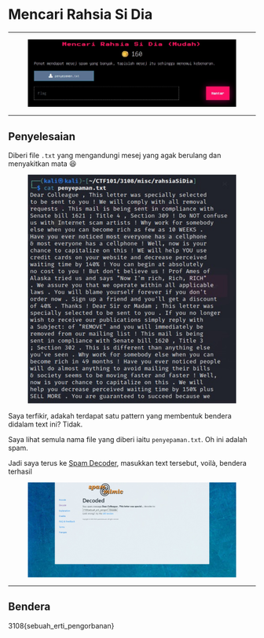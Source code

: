 # Mencari Rahsia Si Dia

***

<figure><img src="../../../../.gitbook/assets/image (38).png" alt=""><figcaption></figcaption></figure>

***

## Penyelesaian

Diberi file `.txt` yang mengandungi mesej yang agak berulang dan menyakitkan mata 😆

<figure><img src="../../../../.gitbook/assets/image (39).png" alt=""><figcaption></figcaption></figure>

Saya terfikir, adakah terdapat satu pattern yang membentuk bendera didalam text ini? Tidak.

Saya lihat semula nama file yang diberi iaitu `penyepaman.txt`. Oh ini adalah spam.

Jadi saya terus ke [Spam Decoder](https://www.spammimic.com/decode.cgi), masukkan text tersebut, voilà, bendera terhasil

<figure><img src="../../../../.gitbook/assets/image (40).png" alt=""><figcaption></figcaption></figure>

***

## Bendera

3108{sebuah\_erti\_pengorbanan}
